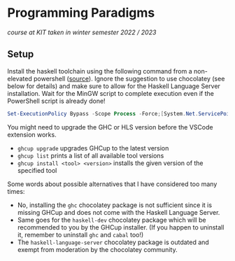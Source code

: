 # Programming Paradigms
*course at KIT taken in winter semester 2022 / 2023*

## Setup
Install the haskell toolchain using the following command from a non-elevated
powershell ([source](https://www.haskell.org/ghcup/)).
Ignore the suggestion to use chocolatey (see below for details) and make sure to
allow for the Haskell Language Server installation.
Wait for the MinGW script to complete execution even if the PowerShell script is
already done!
 
```powershell
Set-ExecutionPolicy Bypass -Scope Process -Force;[System.Net.ServicePointManager]::SecurityProtocol = [System.Net.ServicePointManager]::SecurityProtocol -bor 3072; try { Invoke-Command -ScriptBlock ([ScriptBlock]::Create((Invoke-WebRequest https://www.haskell.org/ghcup/sh/bootstrap-haskell.ps1 -UseBasicParsing))) -ArgumentList $true } catch { Write-Error $_ }
```

You might need to upgrade the GHC or HLS version before the VSCode extension
works.
* `ghcup upgrade` upgrades GHCup to the latest version
* `ghcup list` prints a list of all available tool versions
* `ghcup install <tool> <version>` installs the given version of the specified
  tool

Some words about possible alternatives that I have considered too many times:
* No, installing the `ghc` chocolatey package is not sufficient since it is
  missing GHCup and does not come with the Haskell Language Server.
* Same goes for the `haskell-dev` chocolatey package which will be recommended
  to you by the GHCup installer.
  (If you happen to uninstall it, remember to uninstall `ghc` and `cabal` too!)
* The `haskell-language-server` chocolatey package is outdated and exempt from
  moderation by the chocolatey community.
